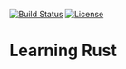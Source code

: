[![Build Status](https://travis-ci.org/Vesnica/learning_rust.svg?branch=master)](https://travis-ci.org/Vesnica/learning_rust)
[![License](https://img.shields.io/packagist/l/doctrine/orm.svg)](./LICENSE)
# Learning Rust

